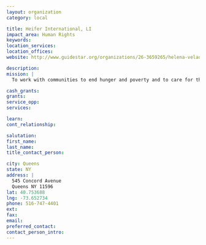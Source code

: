 ```yaml
---
layout: organization
category: local

title: Heifer International, LI
impact_area: Human Rights
keywords: 
location_services: 
location_offices: 
website: http://www.guidestar.org/organizations/26-3659265/helena-velaoras-foundation.aspx

description: 
mission: |
  To work with communities to end hunger and poverty and to care for the earth.

cash_grants: 
grants: 
service_opp: 
services: 

learn: 
cont_relationship: 

salutation: 
first_name: 
last_name: 
title_contact_person: 

city: Queens
state: NY
address: |
  545 Concord Avenue    
  Queens NY 11596
lat: 40.753688
lng: -73.652734
phone: 516-747-4401
ext: 
fax: 
email: 
preferred_contact: 
contact_person_intro: 
---
```

